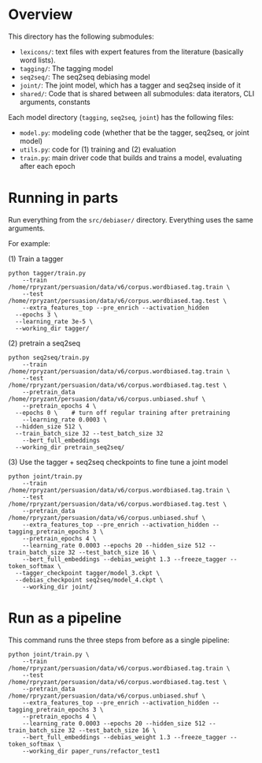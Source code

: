 
# Overview

This directory has the following submodules:
* `lexicons/`: text files with expert features from the literature (basically word lists).
* `tagging/`: The tagging model 
* `seq2seq/`: The seq2seq debiasing model 
* `joint/`: The joint model, which has a tagger and seq2seq inside of it
* `shared/`: Code that is shared between all submodules: data iterators, CLI arguments, constants

Each model directory (`tagging`, `seq2seq`, `joint`) has the following files:
* `model.py`: modeling code (whether that be the tagger, seq2seq, or joint model)
* `utils.py`: code for (1) training and (2) evaluation 
* `train.py`: main driver code that builds and trains a model, evaluating after each epoch


# Running in parts

Run everything from the `src/debiaser/` directory. Everything uses the same arguments. 

For example:

(1) Train a tagger
```
python tagger/train.py
	--train /home/rpryzant/persuasion/data/v6/corpus.wordbiased.tag.train \
	--test /home/rpryzant/persuasion/data/v6/corpus.wordbiased.tag.test \
	--extra_features_top --pre_enrich --activation_hidden 
  --epochs 3 \
  --learning_rate 3e-5 \
  --working_dir tagger/
```

(2) pretrain a seq2seq
```
python seq2seq/train.py
	--train /home/rpryzant/persuasion/data/v6/corpus.wordbiased.tag.train \
	--test /home/rpryzant/persuasion/data/v6/corpus.wordbiased.tag.test \
	--pretrain_data /home/rpryzant/persuasion/data/v6/corpus.unbiased.shuf \
	--pretrain_epochs 4 \
  --epochs 0 \    # turn off regular training after pretraining
	--learning_rate 0.0003 \
  --hidden_size 512 \
  --train_batch_size 32 --test_batch_size 32
	--bert_full_embeddings
  --working_dir pretrain_seq2seq/
```

(3) Use the tagger + seq2seq checkpoints to fine tune a joint model
```
python joint/train.py
	--train /home/rpryzant/persuasion/data/v6/corpus.wordbiased.tag.train \
	--test /home/rpryzant/persuasion/data/v6/corpus.wordbiased.tag.test \
	--pretrain_data /home/rpryzant/persuasion/data/v6/corpus.unbiased.shuf \
	--extra_features_top --pre_enrich --activation_hidden --tagging_pretrain_epochs 3 \
	--pretrain_epochs 4 \
	--learning_rate 0.0003 --epochs 20 --hidden_size 512 --train_batch_size 32 --test_batch_size 16 \
	--bert_full_embeddings --debias_weight 1.3 --freeze_tagger --token_softmax \
  --tagger_checkpoint tagger/model_3.ckpt \
  --debias_checkpoint seq2seq/model_4.ckpt \
	--working_dir joint/
```


# Run as a pipeline

This command runs the three steps from before as a single pipeline:

```
python joint/train.py \
	--train /home/rpryzant/persuasion/data/v6/corpus.wordbiased.tag.train \
	--test /home/rpryzant/persuasion/data/v6/corpus.wordbiased.tag.test \
	--pretrain_data /home/rpryzant/persuasion/data/v6/corpus.unbiased.shuf \
	--extra_features_top --pre_enrich --activation_hidden --tagging_pretrain_epochs 3 \
	--pretrain_epochs 4 \
	--learning_rate 0.0003 --epochs 20 --hidden_size 512 --train_batch_size 32 --test_batch_size 16 \
	--bert_full_embeddings --debias_weight 1.3 --freeze_tagger --token_softmax \
	--working_dir paper_runs/refactor_test1
```

